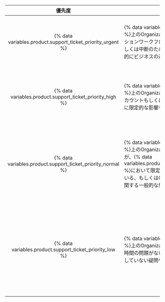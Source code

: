 |                              優先度                              | 説明                                                                                                                                                                                                                    | サンプル                      |
|:-------------------------------------------------------------:| --------------------------------------------------------------------------------------------------------------------------------------------------------------------------------------------------------------------- | ------------------------- |
| {% data variables.product.support_ticket_priority_urgent %} | {% data variables.product.prodname_ghe_cloud %}上のOrganizationあるいはEnterpriseのプロダクションワークフローが、重大なサービスのエラーもしくは中断のために失敗しており、その失敗が直接的にビジネスの運用に影響している。                                                                     | <ul><li>{% data variables.product.prodname_dotcom_the_website %}のエラーもしくは中断が、OrganizationもしくはEnterpriseのすべてのメンバーに対し、中核的なGitもしくはWebアプリケーションの機能に影響している。</li></ul> |
|  {% data variables.product.support_ticket_priority_high %}  | {% data variables.product.prodname_ghe_cloud %}上のOrganizationもしくはEnterpriseにおけるアカウントもしくはセキュリティの問題が、ビジネスに限定的な影響を及ぼしている。                                                                                              | <ul><li>OrganizationあるいはEnterpriseのオーナーが、意図せずOrganizationを削除した。</li><li>OrganizationあるいはEnterpriseのメンバーが、コミット、Issue、プルリクエスト、Issueへの添付ファイル内でセンシティブなデータをアップロードした。</li></ul> |
| {% data variables.product.support_ticket_priority_normal %} | {% data variables.product.prodname_ghe_cloud %}上のOrganizationあるいはEnterpriseのメンバーが、{% data variables.product.prodname_dotcom_the_website %}において限定的あるいは中程度の問題を体験している、もしくはOrganizatonもしくはEnterpriseに関する一般的な懸念や疑問がある。 | <ul><li>OrganizationもしくはEnterpriseのためのAPIや機能の利用についての疑問</li><li>{% data variables.product.company_short %}が提供しているOrganizationのデータ移行のためのツールについての問題</li><li>OrganizationあるいはEnterpriseに関係する機能が、期待どおりに動作していない</li><li>OrganizationあるいはEnterpriseに関する一般的なセキュリティの疑問</li></ul> |
|  {% data variables.product.support_ticket_priority_low %}   | {% data variables.product.prodname_ghe_cloud %}上のOrganizationあるいはEnterpriseに関して、時間の問題がない、あるいはチームの生産性を阻害していない疑問や提案がある。                                                                                               | <ul><li>OrganizationあるいはEnterpriseによる過剰なリソースの利用</li><li>ヘルスチェックのリクエスト</li><li>Gists、通知、ウィキ、{% data variables.product.prodname_pages %}、{% data variables.product.prodname_desktop %}、Atom、あるいはその他のOrganizationあるいはEnterpriseについての周辺サービスや機能の利用に関する支援</li><li>機能リクエスト</li><li>製品のフィードバック</li></ul> |
